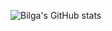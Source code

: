![Bilga's GitHub stats](https://github-readme-stats.vercel.app/api?username=bigambuyu&show_icons=true&theme=merko)
